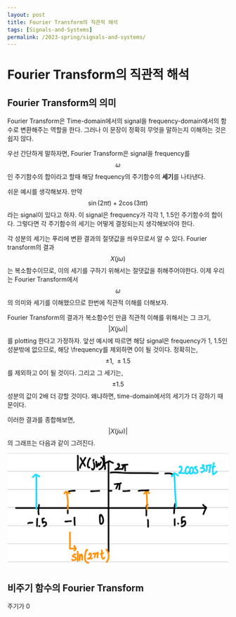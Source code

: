 ```yaml
---
layout: post
title: Fourier Transform의 직관적 해석
tags: [Signals-and-Systems]
permalink: /2023-spring/signals-and-systems/
---
```


# Fourier Transform의 직관적 해석

## Fourier Transform의 의미

Fourier Transform은 Time-domain에서의 signal을 frequency-domain에서의 함수로 변환해주는 역할을 한다.
그러나 이 문장이 정확히 무엇을 말하는지 이해하는 것은 쉽지 않다.

우선 간단하게 말하자면, Fourier Transform은 signal을 frequency를 $$\omega$$인 주기함수의 합이라고 할때 해당 frequency의 주기함수의 **세기**를 나타낸다.

쉬운 예시를 생각해보자. 만약 $$\sin(2\pi t) + 2\cos(3\pi t)$$라는 signal이 있다고 하자. 이 signal은 frequency가 각각 1, 1.5인 주기함수의 합이다. 그렇다면 각 주기함수의 세기는 어떻게 결정되는지 생각해보아야 한다.

각 성분의 세기는 푸리에 변환 결과의 절댓값을 씌우므로서 알 수 있다. Fourier transform의 결과 $$X(j\omega)$$는 복소함수이므로, 이의 세기를 구하기 위해서는 절댓값을 취해주어야한다. 이제 우리는 Fourier Transform에서 $$\omega$$의 의미와 세기를 이해했으므로 한번에 직관적 이해를 더해보자.

Fourier Transform의 결과가 복소함수인 만큼 직관적 이해를 위해서는 그 크기, $$|X(j\omega)|$$를 plotting 한다고 가정하자. 앞선 예시에 따르면 해당 signal은 frequency가 1, 1.5인 성분밖에 없으므로, 해당 \frequency를 제외하면 0이 될 것이다. 정확히는, $$\pm1,\ \pm1.5$$를 제외하고 0이 될 것이다. 그리고 그 세기는, $$\pm1.5$$ 성분의 값이 2배 더 강할 것이다. 왜냐하면, time-domain에서의 세기가 더 강하기 때문이다.

이러한 결과를 종합해보면, $$|X(j\omega)|$$의 그래프는 다음과 같이 그려진다.

![img](../img/../../img/sin_cos_fourier.jpeg)

## 비주기 함수의 Fourier Transform

주기가 0
